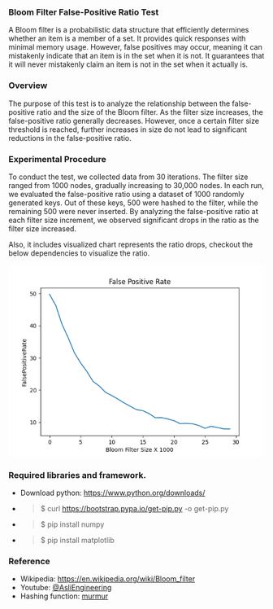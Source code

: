 ### Bloom Filter False-Positive Ratio Test
A Bloom filter is a probabilistic data structure that efficiently determines whether an item is a member of a set. It provides quick responses with minimal memory usage. However, false positives may occur, meaning it can mistakenly indicate that an item is in the set when it is not. It guarantees that it will never mistakenly claim an item is not in the set when it actually is.

### Overview
The purpose of this test is to analyze the relationship between the false-positive ratio and the size of the Bloom filter. As the filter size increases, the false-positive ratio generally decreases. However, once a certain filter size threshold is reached, further increases in size do not lead to significant reductions in the false-positive ratio.

### Experimental Procedure
To conduct the test, we collected data from 30 iterations. 
The filter size ranged from 1000 nodes, gradually increasing to 30,000 nodes. 
In each run, we evaluated the false-positive ratio using a dataset of 1000 randomly generated keys. Out of these keys, 500 were hashed to the filter, while the remaining 500 were never inserted. 
By analyzing the false-positive ratio at each filter size increment, we observed significant drops in the ratio as the filter size increased.


Also, it includes visualized chart represents the ratio drops, checkout the below dependencies to visualize the ratio.

![BloomFilter1.png](images%2FBloomFilter1.png)

### Required libraries and framework.
- Download python: https://www.python.org/downloads/
- >$ curl https://bootstrap.pypa.io/get-pip.py -o get-pip.py
- >$ pip install numpy
- >$ pip install matplotlib


### Reference
- Wikipedia: https://en.wikipedia.org/wiki/Bloom_filter
- Youtube: <a href="https://www.youtube.com/@AsliEngineering">@AsliEngineering</a>
- Hashing function: <a href="https://github.com/sangupta/murmur">murmur</a>